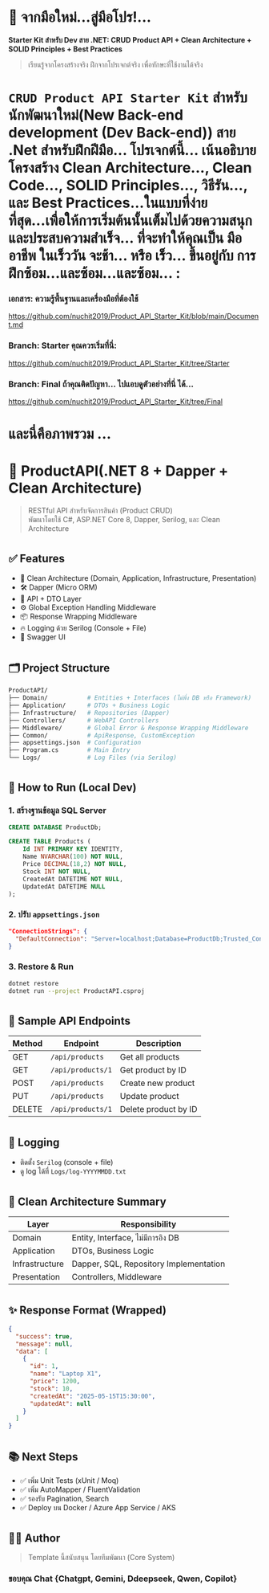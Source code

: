 # 🚀 จากมือใหม่...สู่มือโปร!...

**Starter Kit สำหรับ Dev สาย .NET: CRUD Product API + Clean Architecture + SOLID Principles + Best Practices**

> เรียนรู้จากโครงสร้างจริง ฝึกจากโปรเจกต์จริง เพื่อทักษะที่ใช้งานได้จริง
#

# **`CRUD Product API Starter Kit`** สำหรับนักพัฒนาใหม่(New Back-end development (Dev Back-end)) สาย .Net สำหรับฝึกฝีมือ... โปรเจกต์นี้... เน้นอธิบายโครงสร้าง Clean Architecture..., Clean Code..., SOLID Principles..., วิธีรัน..., และ Best Practices...ในแบบที่ง่ายที่สุด...เพื่อให้การเริ่มต้นนั้นเต็มไปด้วยความสนุก และประสบความสำเร็จ... ที่จะทำให้คุณเป็น มืออาชีพ ในเร็ววัน จะช้า... หรือ เร็ว... ขึ้นอยู่กับ การฝึกซ้อม...และซ้อม...และซ้อม... :

### เอกสาร: ความรู้พื้นฐานและเครื่องมือที่ต้องใช้ 
https://github.com/nuchit2019/Product_API_Starter_Kit/blob/main/Document.md

### Branch: Starter คุณควรเริ่มที่นี่:
https://github.com/nuchit2019/Product_API_Starter_Kit/tree/Starter

### Branch: Final ถ้าคุณติดปัญหา... ไปแอบดูตัวอย่างที่นี่ ได้...
https://github.com/nuchit2019/Product_API_Starter_Kit/tree/Final


#

# และนี่คือภาพรวม ... 
 
# 🧱 ProductAPI(.NET 8 + Dapper + Clean Architecture)

> RESTful API สำหรับจัดการสินค้า (Product CRUD)  
> พัฒนาโดยใช้ C#, ASP.NET Core 8, Dapper, Serilog, และ Clean Architecture

#

## ✅ Features

- 🧭 Clean Architecture (Domain, Application, Infrastructure, Presentation)
- 🛠 Dapper (Micro ORM)
- 🧪 API + DTO Layer
- ⚙️ Global Exception Handling Middleware
- 📦 Response Wrapping Middleware
- 🔥 Logging ด้วย Serilog (Console + File)
- 📄 Swagger UI

#

## 🗂️ Project Structure

```bash
ProductAPI/
├── Domain/           # Entities + Interfaces (ไม่พึ่ง DB หรือ Framework)
├── Application/      # DTOs + Business Logic
├── Infrastructure/   # Repositories (Dapper)
├── Controllers/      # WebAPI Controllers
├── Middleware/       # Global Error & Response Wrapping Middleware
├── Common/           # ApiResponse, CustomException
├── appsettings.json  # Configuration
├── Program.cs        # Main Entry
└── Logs/             # Log Files (via Serilog)
````

#

## 🚀 How to Run (Local Dev)

### 1. สร้างฐานข้อมูล SQL Server

```sql
CREATE DATABASE ProductDb;

CREATE TABLE Products (
    Id INT PRIMARY KEY IDENTITY,
    Name NVARCHAR(100) NOT NULL,
    Price DECIMAL(18,2) NOT NULL,
    Stock INT NOT NULL,
    CreatedAt DATETIME NOT NULL,
    UpdatedAt DATETIME NULL
);
```

### 2. ปรับ `appsettings.json`

```json
"ConnectionStrings": {
  "DefaultConnection": "Server=localhost;Database=ProductDb;Trusted_Connection=True;TrustServerCertificate=True;"
}
```

### 3. Restore & Run

```bash
dotnet restore
dotnet run --project ProductAPI.csproj
```

#

## 📘 Sample API Endpoints

| Method | Endpoint          | Description          |
| ------ | ----------------- | -------------------- |
| GET    | `/api/products`   | Get all products     |
| GET    | `/api/products/1` | Get product by ID    |
| POST   | `/api/products`   | Create new product   |
| PUT    | `/api/products`   | Update product       |
| DELETE | `/api/products/1` | Delete product by ID |

#
## 🧰 Logging

* ติดตั้ง `Serilog` (console + file)
* ดู log ได้ที่ `Logs/log-YYYYMMDD.txt`

#

## 🧱 Clean Architecture Summary

| Layer          | Responsibility                         |
| -------------- | -------------------------------------- |
| Domain         | Entity, Interface, ไม่มีการอิง DB      |
| Application    | DTOs, Business Logic                   |
| Infrastructure | Dapper, SQL, Repository Implementation |
| Presentation   | Controllers, Middleware                |

#

## ✨ Response Format (Wrapped)

```json
{
  "success": true,
  "message": null,
  "data": [
    {
      "id": 1,
      "name": "Laptop X1",
      "price": 1200,
      "stock": 10,
      "createdAt": "2025-05-15T15:30:00",
      "updatedAt": null
    }
  ]
}
```

#

## 📚 Next Steps

* ✅ เพิ่ม Unit Tests (xUnit / Moq)
* ✅ เพิ่ม AutoMapper / FluentValidation
* ✅ รองรับ Pagination, Search
* ✅ Deploy บน Docker / Azure App Service / AKS

#

## 👨‍💻 Author

> Template นี้สนับสนุน โดยทีมพัฒนา (Core System)
 
### ขอบคุณ Chat {Chatgpt, Gemini, Ddeepseek, Qwen, Copilot}
